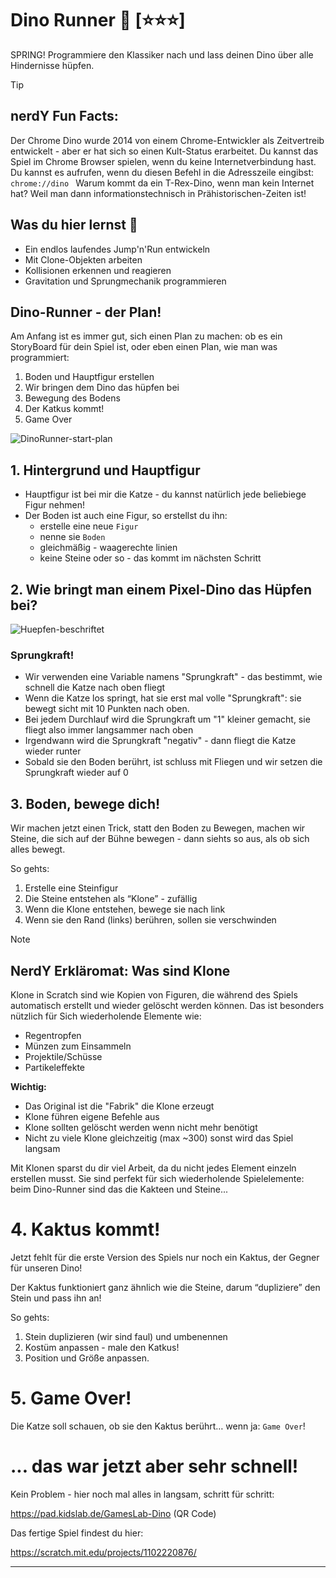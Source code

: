 # Dino Runner 🦖 [⭐⭐⭐]
SPRING! Programmiere den Klassiker nach und lass deinen Dino über alle Hindernisse hüpfen.

> [!TIP]
>
> ## nerdY Fun Facts:
>
> Der Chrome Dino wurde 2014 von einem Chrome-Entwickler als Zeitvertreib entwickelt - aber er hat sich so einen Kult-Status erarbeitet. Du kannst das Spiel im Chrome Browser spielen, wenn du keine Internetverbindung hast. Du kannst es aufrufen, wenn du diesen Befehl in die Adresszeile eingibst: `chrome://dino `
> Warum kommt da ein T-Rex-Dino, wenn man kein Internet hat? Weil man dann informationstechnisch in Prähistorischen-Zeiten ist!

## Was du hier lernst 🎯

- Ein endlos laufendes Jump'n'Run entwickeln
- Mit Clone-Objekten arbeiten
- Kollisionen erkennen und reagieren
- Gravitation und Sprungmechanik programmieren

## Dino-Runner - der Plan!

Am Anfang ist es immer gut, sich einen Plan zu machen: ob es ein StoryBoard für dein Spiel ist, oder eben einen Plan, wie man was programmiert:

1. Boden und Hauptfigur erstellen
2. Wir bringen dem Dino das hüpfen bei
3. Bewegung des Bodens
4. Der Katkus kommt!
5. Game Over

![DinoRunner-start-plan](/Users/kingbbq/src/GamesLab-Handbuch/screenshots/Dino/DinoRunner-start-plan.png)

## 1. Hintergrund und Hauptfigur

- Hauptfigur ist bei mir die Katze - du kannst natürlich jede beliebiege Figur nehmen!
- Der Boden ist auch eine Figur, so erstellst du ihn:
  - erstelle eine neue `Figur`
  - nenne sie `Boden`
  - gleichmäßig - waagerechte linien
  - keine Steine oder so - das kommt im nächsten Schritt

## 2. Wie bringt man einem Pixel-Dino das Hüpfen bei?

![Huepfen-beschriftet](/Users/kingbbq/src/GamesLab-Handbuch/screenshots/Dino/Huepfen-beschriftet.png)

### Sprungkraft!

- Wir verwenden eine Variable namens "Sprungkraft" - das bestimmt, wie schnell die Katze nach oben fliegt
- Wenn die Katze los springt, hat sie erst mal volle "Sprungkraft": sie bewegt sicht mit 10 Punkten nach oben.
- Bei jedem Durchlauf wird die Sprungkraft um "1" kleiner gemacht, sie fliegt also immer langsammer nach oben
- Irgendwann wird die Sprungkraft "negativ" - dann fliegt die Katze wieder runter
- Sobald sie den Boden berührt, ist schluss mit Fliegen und wir setzen die Sprungkraft wieder auf 0

## 3. Boden, bewege dich!

Wir machen jetzt einen Trick, statt den Boden zu Bewegen, machen wir Steine, die sich  auf der Bühne bewegen - dann siehts so aus, als ob sich alles bewegt.

So gehts:

1. Erstelle eine Steinfigur
2. Die Steine entstehen als “Klone” - zufällig
3. Wenn die Klone entstehen, bewege sie nach link
4. Wenn sie den Rand (links) berühren, sollen sie verschwinden

> [!NOTE]
>
> ## NerdY Erkläromat: Was sind Klone 
>
> Klone in Scratch sind wie Kopien von Figuren, die während des Spiels automatisch erstellt und wieder gelöscht werden können. Das ist besonders nützlich für Sich wiederholende Elemente wie:
>
> - Regentropfen
> - Münzen zum Einsammeln
> - Projektile/Schüsse
> - Partikeleffekte
>
> **Wichtig:**
>
> - Das Original ist die "Fabrik" die Klone erzeugt
> - Klone führen eigene Befehle aus
> - Klone sollten gelöscht werden wenn nicht mehr benötigt
> - Nicht zu viele Klone gleichzeitig (max ~300) sonst wird das Spiel langsam
>
> Mit Klonen sparst du dir viel Arbeit, da du nicht jedes Element einzeln erstellen musst. Sie sind perfekt für sich wiederholende Spielelemente: beim Dino-Runner sind das die Kakteen und Steine...

# 4. Kaktus kommt!

Jetzt fehlt für die erste Version des Spiels nur noch ein Kaktus, der Gegner für unseren Dino!

Der Kaktus funktioniert ganz ähnlich wie die Steine, darum “dupliziere” den Stein und pass ihn an!

So gehts:

1. Stein duplizieren (wir sind faul) und umbenennen
2. Kostüm anpassen - male den Katkus!
3. Position und Größe anpassen.

# 5. Game Over!

Die Katze soll schauen, ob sie den Kaktus berührt… wenn ja: `Game Over`!



# ... das war jetzt aber sehr schnell!

Kein Problem - hier noch mal alles in langsam, schritt für schritt:

https://pad.kidslab.de/GamesLab-Dino (QR Code)

Das fertige Spiel findest du hier:

https://scratch.mit.edu/projects/1102220876/ 



---

